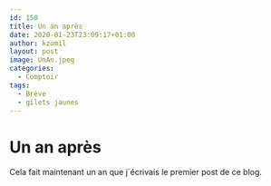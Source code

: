```yaml
---
id: 150
title: Un an après
date: 2020-01-23T23:09:17+01:00
author: kzomil
layout: post
image: UnAn.jpeg
categories:
  - Comptoir
tags:
  - Brève
  - gilets jaunes
---
```

# Un an après
Cela fait maintenant un an que j´écrivais le premier post de ce blog.
